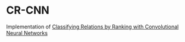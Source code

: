 # CR-CNN
Implementation of [Classifying Relations by Ranking with Convolutional Neural Networks](https://www.aclweb.org/anthology/P15-1061.pdf)
